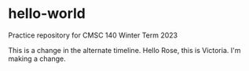 # hello-world
Practice repository for CMSC 140 Winter Term 2023

This is a change in the alternate timeline.
Hello Rose, this is Victoria. I'm making a change.

